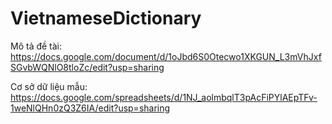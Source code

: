 # VietnameseDictionary

Mô tả đề tài: https://docs.google.com/document/d/1oJbd6S0Otecwo1XKGUN_L3mVhJxfSGvbWQNlO8tloZc/edit?usp=sharing

Cơ sở dữ liệu mẫu: https://docs.google.com/spreadsheets/d/1NJ_aolmbqlT3pAcFiPYlAEpTFv-1weNlQHn0zQ3Z6IA/edit?usp=sharing
